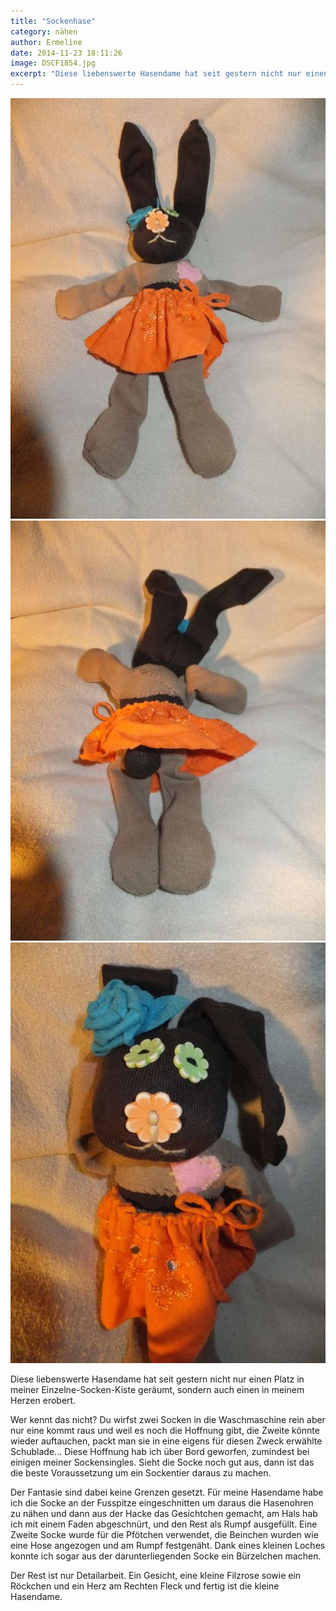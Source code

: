 ```yaml
---
title: "Sockenhase"
category: nähen
author: Ermeline
date: 2014-11-23 18:11:26
image: DSCF1854.jpg
excerpt: "Diese liebenswerte Hasendame hat seit gestern nicht nur einen Platz in meiner Einzelne-Socken-Kiste geräumt, sondern auch einen in meinem Herzen erobert."
---
```


![Hase liegend](DSCF1851.jpg)
![Hase Rückseite](DSCF1853.jpg)
![Hasendame Gesicht](DSCF1854.jpg)

Diese liebenswerte Hasendame hat seit gestern nicht nur einen Platz in meiner Einzelne-Socken-Kiste geräumt, sondern auch einen in meinem Herzen erobert.

Wer kennt das nicht? Du wirfst zwei Socken in die Waschmaschine rein aber nur eine kommt raus und weil es noch die Hoffnung gibt, die Zweite könnte wieder auftauchen, packt man sie in eine eigens für diesen Zweck erwählte Schublade... Diese Hoffnung hab ich über Bord geworfen, zumindest bei einigen meiner Sockensingles. Sieht die Socke noch gut aus, dann ist das die beste Voraussetzung um ein Sockentier daraus zu machen.

Der Fantasie sind dabei keine Grenzen gesetzt. Für meine Hasendame habe ich die Socke an der Fusspitze eingeschnitten um daraus die Hasenohren zu nähen und dann aus der Hacke das Gesichtchen gemacht, am Hals hab ich mit einem Faden abgeschnürt, und den Rest als Rumpf ausgefüllt. Eine Zweite Socke wurde für die Pfötchen verwendet, die Beinchen wurden wie eine Hose angezogen und am Rumpf festgenäht. Dank eines kleinen Loches konnte ich sogar aus der darunterliegenden Socke ein Bürzelchen machen.

Der Rest ist nur Detailarbeit. Ein Gesicht, eine kleine Filzrose sowie ein Röckchen und ein Herz am Rechten Fleck und fertig ist die kleine Hasendame.
